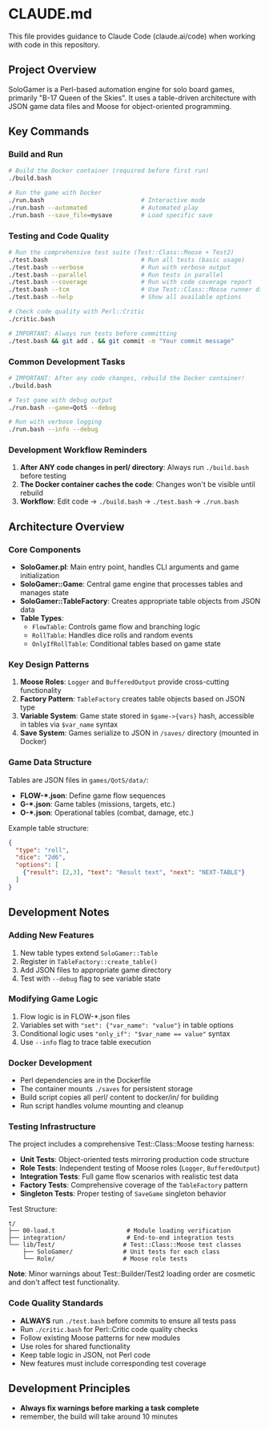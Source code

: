 # CLAUDE.md

This file provides guidance to Claude Code (claude.ai/code) when working with code in this repository.

## Project Overview

SoloGamer is a Perl-based automation engine for solo board games, primarily "B-17 Queen of the Skies". It uses a table-driven architecture with JSON game data files and Moose for object-oriented programming.

## Key Commands

### Build and Run
```bash
# Build the Docker container (required before first run)
./build.bash

# Run the game with Docker
./run.bash                           # Interactive mode
./run.bash --automated               # Automated play
./run.bash --save_file=mysave        # Load specific save
```

### Testing and Code Quality
```bash
# Run the comprehensive test suite (Test::Class::Moose + Test2)
./test.bash                          # Run all tests (basic usage)
./test.bash --verbose                # Run with verbose output
./test.bash --parallel               # Run tests in parallel
./test.bash --coverage               # Run with code coverage report
./test.bash --tcm                    # Use Test::Class::Moose runner directly
./test.bash --help                   # Show all available options

# Check code quality with Perl::Critic
./critic.bash

# IMPORTANT: Always run tests before committing
./test.bash && git add . && git commit -m "Your commit message"
```

### Common Development Tasks
```bash
# IMPORTANT: After any code changes, rebuild the Docker container!
./build.bash

# Test game with debug output
./run.bash --game=QotS --debug

# Run with verbose logging
./run.bash --info --debug
```

### Development Workflow Reminders
1. **After ANY code changes in perl/ directory**: Always run `./build.bash` before testing
2. **The Docker container caches the code**: Changes won't be visible until rebuild
3. **Workflow**: Edit code → `./build.bash` → `./test.bash` → `./run.bash`

## Architecture Overview

### Core Components
- **SoloGamer.pl**: Main entry point, handles CLI arguments and game initialization
- **SoloGamer::Game**: Central game engine that processes tables and manages state
- **SoloGamer::TableFactory**: Creates appropriate table objects from JSON data
- **Table Types**:
  - `FlowTable`: Controls game flow and branching logic
  - `RollTable`: Handles dice rolls and random events
  - `OnlyIfRollTable`: Conditional tables based on game state

### Key Design Patterns
1. **Moose Roles**: `Logger` and `BufferedOutput` provide cross-cutting functionality
2. **Factory Pattern**: `TableFactory` creates table objects based on JSON type
3. **Variable System**: Game state stored in `$game->{vars}` hash, accessible in tables via `$var_name` syntax
4. **Save System**: Games serialize to JSON in `/saves/` directory (mounted in Docker)

### Game Data Structure
Tables are JSON files in `games/QotS/data/`:
- **FLOW-*.json**: Define game flow sequences
- **G-*.json**: Game tables (missions, targets, etc.)
- **O-*.json**: Operational tables (combat, damage, etc.)

Example table structure:
```json
{
  "type": "roll",
  "dice": "2d6",
  "options": [
    {"result": [2,3], "text": "Result text", "next": "NEXT-TABLE"}
  ]
}
```

## Development Notes

### Adding New Features
1. New table types extend `SoloGamer::Table`
2. Register in `TableFactory::create_table()`
3. Add JSON files to appropriate game directory
4. Test with `--debug` flag to see variable state

### Modifying Game Logic
1. Flow logic is in FLOW-*.json files
2. Variables set with `"set": {"var_name": "value"}` in table options
3. Conditional logic uses `"only_if": "$var_name == value"` syntax
4. Use `--info` flag to trace table execution

### Docker Development
- Perl dependencies are in the Dockerfile
- The container mounts `./saves` for persistent storage
- Build script copies all perl/ content to docker/in/ for building
- Run script handles volume mounting and cleanup

### Testing Infrastructure
The project includes a comprehensive Test::Class::Moose testing harness:

- **Unit Tests**: Object-oriented tests mirroring production code structure
- **Role Tests**: Independent testing of Moose roles (`Logger`, `BufferedOutput`)
- **Integration Tests**: Full game flow scenarios with realistic test data
- **Factory Tests**: Comprehensive coverage of the `TableFactory` pattern
- **Singleton Tests**: Proper testing of `SaveGame` singleton behavior

Test Structure:
```
t/
├── 00-load.t                    # Module loading verification
├── integration/                 # End-to-end integration tests
└── lib/Test/                   # Test::Class::Moose test classes
    ├── SoloGamer/              # Unit tests for each class
    └── Role/                   # Moose role tests
```

**Note**: Minor warnings about Test::Builder/Test2 loading order are cosmetic and don't affect test functionality.

### Code Quality Standards
- **ALWAYS** run `./test.bash` before commits to ensure all tests pass
- Run `./critic.bash` for Perl::Critic code quality checks
- Follow existing Moose patterns for new modules
- Use roles for shared functionality
- Keep table logic in JSON, not Perl code
- New features must include corresponding test coverage

## Development Principles

- **Always fix warnings before marking a task complete**
- remember, the build will take around 10 minutes